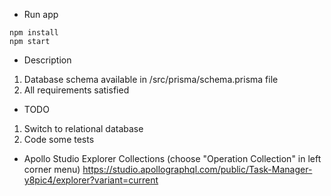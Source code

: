 * Run app

```
npm install
npm start
```

* Description
1. Database schema available in /src/prisma/schema.prisma file
2. All requirements satisfied

* TODO
1. Switch to relational database
2. Code some tests

* Apollo Studio Explorer Collections (choose "Operation Collection" in left corner menu)
https://studio.apollographql.com/public/Task-Manager-y8pic4/explorer?variant=current
